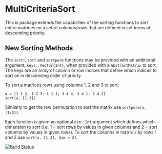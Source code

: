 # MultiCriteriaSort

This is package extends the capabilities of the sorting functions to sort entire matrices on a set of columns/rows that are defined in set terms of descending priority.

## New Sorting Methods

The `sort!`, `sort` and `sortperm` functions may be provided with an additional argument, `keys::Vector{Int}`, when provided with a `AbstractMatrix` to sort. The keys are an array of column or row indices that define which indices to sort on in descending order of priorty.

To sort a matrices rows using columns 1, 2 and 3 to sort:
```
a = [1 3 2; 1 2 3; 1 1 1; 3 4 4; 3 4 1; 3 4 2]
sort(a, [1:3])
```
    
Similarly to get the row permutation to sort the matrix use `sortperm(a, [1:3])`.

Each function is given an optional `dim::Int` argument which defines which dimension to sort (i.e. 1 = sort rows by values in given columns and 2 = sort columns by values in given rows). To sort the columns in matrix `a` by rows 1 and 2 use `sort(a, [1,2], dim = 2)`. 

[![Build Status](https://travis-ci.org/analyzere/MultiCriteriaSort.png)](https://travis-ci.org/analyzere/MultiCriteriaSort.jl)

